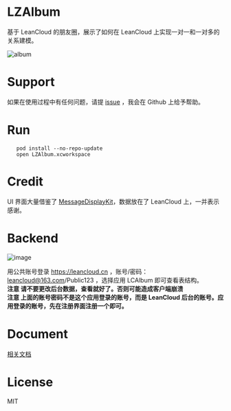 # LZAlbum
基于 LeanCloud 的朋友圈，展示了如何在 LeanCloud 上实现一对一和一对多的关系建模。

![album](https://cloud.githubusercontent.com/assets/5022872/9563818/dd9588ba-4ec3-11e5-940a-3d1e84b967f0.gif)


# Support

如果在使用过程中有任何问题，请提 [issue](https://github.com/lzwjava/LZAlbum/issues) ，我会在 Github 上给予帮助。

# Run
```
   pod install --no-repo-update
   open LZAlbum.xcworkspace
```

# Credit

UI 界面大量借鉴了 [MessageDisplayKit](https://github.com/xhzengAIB/MessageDisplayKit)，数据放在了 LeanCloud 上，一并表示感谢。

# Backend

![image](https://cloud.githubusercontent.com/assets/5022872/7449102/2390131e-f260-11e4-8978-cead60e2f272.png)

用公共账号登录 https://leancloud.cn ，账号/密码：leancloud@163.com/Public123 ，选择应用 LCAlbum 即可查看表结构。  
**注意 请不要更改后台数据，查看就好了。否则可能造成客户端崩溃**   
**注意 上面的账号密码不是这个应用登录的账号，而是 LeanCloud 后台的账号。应用登录的账号，先在注册界面注册一个即可。**  

# Document

[相关文档](https://leancloud.cn/docs/ios_os_x_guide.html)

# License
MIT
